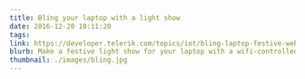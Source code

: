 ```yaml
---
title: Bling your laptop with a light show
date: 2016-12-20 10:11:20
tags:
link: https://developer.telerik.com/topics/iot/bling-laptop-festive-web-connected-light-show/
blurb: Make a festive light show for your laptop with a wifi-controlled Particle Photon and a light strip
thumbnail: ./images/bling.jpg
---
```

